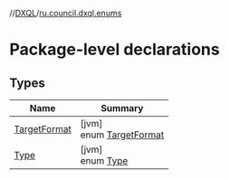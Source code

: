 //[DXQL](../../index.md)/[ru.council.dxql.enums](index.md)

# Package-level declarations

## Types

| Name | Summary |
|---|---|
| [TargetFormat](-target-format/index.md) | [jvm]<br>enum [TargetFormat](-target-format/index.md) |
| [Type](-type/index.md) | [jvm]<br>enum [Type](-type/index.md) |
